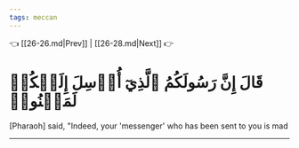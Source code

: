 ```yaml
---
tags: meccan
---
```


👈 [[26-26.md|Prev]] | [[26-28.md|Next]] 👉

# قَالَ إِنَّ رَسُولَكُمُ ٱلَّذِيٓ أُرۡسِلَ إِلَيۡكُمۡ لَمَجۡنُونٞ

[Pharaoh] said, "Indeed, your 'messenger' who has been sent to you is mad

---

